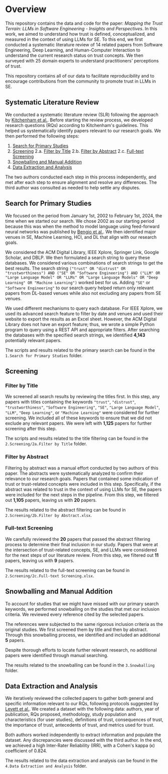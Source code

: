 # Overview
This repository contains the data and code for the paper: _Mapping the Trust Terrain: LLMs in Software Engineering - Insights and Perspectives_. In this work, we aimed to understand how trust is defined, conceptualized, and measured in the context of using LLMs for SE. To this end, we first conducted a systematic literature review of 14 related papers from Software Engineering, Deep Learning, and Human-Computer Interaction to understand the current research status on trust concepts. We then surveyed with 25 domain experts to understand practitioners' perceptions of trust.

This repository contains all of our data to facilitate reproducibility and to encourage contributions from the community to promote trust in LLMs in SE.

## Systematic Literature Review
We conducted a systematic literature review (SLR) following the approach by [Kitchenham et al.](https://dl.acm.org/doi/10.1145/2372233.2372235). Before starting the review process, we developed research questions (RQs) according to Kitchenham's guidelines. This helped us systematically identify papers relevant to our research goals. We then performed the following steps: 

1. [Search for Primary Studies](#sfps)
2. [Screening](#screening)
    2.a. [Filter by Title](#fbt)
    2.b. [Filter by Abstract](#fba)
    2.c. [Full-text Screening](#fs)
3. [Snowballing and Manual Addition](#snowballing)
4. [Data Extraction and Analysis](#deaa)

The two authors conducted each step in this process independently, and met after each step to ensure alignment and resolve any differences. The third author was consulted as needed to help settle any disputes. 

## Search for Primary Studies <a name="sfps"></a>
We focused on the period from January 1st, 2002 to February 1st, 2024, the time when we started our search. We chose 2002 as our starting period because this was when the method to model language using feed-forward neural networks was published by [Bengio et al.](https://proceedings.neurips.cc/paper_files/paper/2000/file/728f206c2a01bf572b5940d7d9a8fa4c-Paper.pdf). We then identified major venues in SE, Machine Learning, HCI, and DL that align with our research goals.

We considered the ACM Digital Library, IEEE Xplore, Springer Link, Google Scholar, and DBLP. We then formulated a search string to query these databases. We considered various combinations of search strings to get the best results. The search string `("trust" OR "distrust" OR "trustworthiness") AND ("SE" OR "Software Engineering") AND ("LLM" OR "Large Language Model" OR "LLMs" OR "Large Language Models" OR "Deep Learning" OR "Machine Learning")` worked best for us. Adding `"SE"` or `"Software Engineering"` to our search query helped return only relevant papers from DL-based venues while also not excluding any papers from SE venues.

We used different mechanisms to query each database. For IEEE Xplore, we used its advanced search feature to filter by date and venues and used their website to export the results as an Excel sheet. However, the ACM Digital Library does not have an export feature; thus, we wrote a simple Python program to query using a REST API and appropriate filters. After searching the databases with the specified search strings, we identified **4,143** potentially relevant papers.

The scripts and results related to the primary search can be found in the `1.Search for Primary Studies` folder.

## Screening <a name="screening"></a>

### Filter by Title <a name="fbt"></a>
We screened all search results by reviewing the titles first. In this step, any papers with titles containing the keywords `"trust"`, `"distrust"`, `"trustworthiness"`, `"Software Engineering"`, `"SE"`, `"Large Language Model"`, `"LLM"`, `"Deep Learning"`, or `"Machine Learning"` were considered for further screening. We included all of these keywords to ensure that we did not exclude any relevant papers. We were left with **1,125** papers for further screening after this step.

The scripts and results related to the title filtering can be found in the `2.Screening/2a.Filter by Title` folder.

### Filter by Abstract <a name="fba"></a>
Filtering by abstract was a manual effort conducted by two authors of this paper. The abstracts were systematically analyzed to confirm their relevance to our research goals. Papers that contained some indication of trust or trust-related concepts were included in this step. Specifically, if the abstract was related to trust in the context of using LLMs for SE, the papers were included for the next steps in the pipeline. From this step, we filtered out **1,105** papers, leaving us with **20** papers.

The results related to the abstract filtering can be found in `2.Screening/2b.Filter by Abstract.xlsx`.

### Full-text Screening <a name="fs"></a>
We carefully reviewed the **20** papers that passed the abstract filtering process to determine their final inclusion in our study. Papers that were at the intersection of trust-related concepts, SE, and LLMs were considered for the next steps of our literature review. From this step, we filtered out **11** papers, leaving us with **9** papers.

The results related to the full-text screening can be found in `2.Screening/2c.Full-text Screening.xlsx`.

## Snowballing and Manual Addition <a name="snowballing"></a>
To account for studies that we might have missed with our primary search keywords, we performed snowballing on the studies that met our inclusion criteria. We reviewed every reference cited by the selected papers.

The references were subjected to the same rigorous inclusion criteria as the original studies. We first screened them by title and then by abstract. Through this snowballing process, we identified and included an additional **5** papers.

Despite thorough efforts to locate further relevant research, no additional papers were identified through manual searching.

The results related to the snowballing can be found in the `3.Snowballing` folder.

## Data Extraction and Analysis <a name="deaa"></a>
We iteratively reviewed the collected papers to gather both general and specific information relevant to our RQs, following protocols suggested by [Levett et al.](https://guides.himmelfarb.gwu.edu/systematic_review/data-extraction). We created a dataset with the following data: authors, year of publication, RQs proposed, methodology, study population and characteristics (for user studies), definitions of trust, consequences of trust, the importance of trust, antecedents of trust, and metrics used for trust.

Both authors worked independently to extract information and populate the dataset. Any discrepancies were discussed with the third author. In the end, we achieved a high Inter-Rater Reliability (IRR), with a Cohen's kappa (κ) coefficient of 0.824.

The results related to the data extraction and analysis can be found in the `4.Data Extraction and Analysis` folder.

